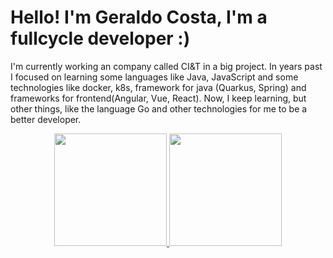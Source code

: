 # Hello! I'm Geraldo Costa, I'm a fullcycle developer :)

I'm currently working an company called CI&T in a big project. In years past I focused on learning some languages like Java, JavaScript and some technologies like docker, k8s, framework for java (Quarkus, Spring) and frameworks for frontend(Angular, Vue, React).
Now, I keep learning, but other things, like the language Go and other technologies for me to be a better developer.

<div align="center">
  <a href="https://github.com/geraldocoosta">
  <img height="180em" src="https://github-readme-stats.vercel.app/api?username=geraldocoosta&show_icons=true&theme=dracula&include_all_commits=true&count_private=true"/>
  <img height="180em" src="https://github-readme-stats.vercel.app/api/top-langs/?username=geraldocoosta&layout=compact&langs_count=7&theme=dracula"/>
</div>